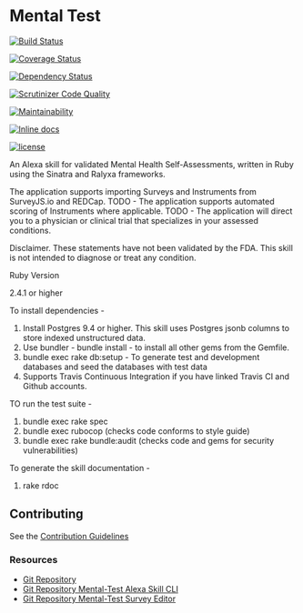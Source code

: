 # Mental Test

[![Build Status](https://travis-ci.org/stevenbeales/mental-test.png)](https://travis-ci.org/stevenbeales/mental-test)

[![Coverage Status](https://coveralls.io/repos/stevenbeales/mental-test/badge.svg?branch=master)](https://coveralls.io/r/stevenbeales/mental-test?branch=master)

[![Dependency Status](https://beta.gemnasium.com/badges/github.com/stevenbeales/mental-test.svg)](https://beta.gemnasium.com/projects/github.com/stevenbeales/mental-test)

[![Scrutinizer Code Quality](https://scrutinizer-ci.com/g/stevenbeales/mental-test/badges/quality-score.png?b=master)](https://scrutinizer-ci.com/g/stevenbeales/mental-test/?branch=master)

[![Maintainability](https://api.codeclimate.com/v1/badges/6574b93819edbc0cff7d/maintainability)](https://codeclimate.com/github/stevenbeales/mental-test/maintainability)

[![Inline docs](http://inch-ci.org/github/stevenbeales/mental-test.svg?branch=master)](http://inch-ci.org/github/stevenbeales/mental-test)

[![license](https://img.shields.io/github/license/mashape/apistatus.svg)](https://opensource.org/licenses/MIT)

An Alexa skill for validated Mental Health Self-Assessments, written in Ruby using the Sinatra and Ralyxa frameworks.

The application supports importing Surveys and Instruments from SurveyJS.io and REDCap.
TODO - The application supports automated scoring of Instruments where applicable.
TODO - The application will direct you to a physician or clinical trial that specializes in your assessed conditions.

Disclaimer. These statements have not been validated by the FDA. This skill is not intended to diagnose or treat any condition.

Ruby Version

2.4.1 or higher

To install dependencies -

1) Install Postgres 9.4 or higher. This skill uses Postgres jsonb columns to store indexed unstructured data.
2) Use bundler - bundle install - to install all other gems from the Gemfile.
3) bundle exec rake db:setup - To generate test and development databases and seed the databases with test data
4) Supports Travis Continuous Integration if you have linked Travis CI and Github accounts.

TO run the test suite -

1) bundle exec rake spec
2) bundle exec rubocop (checks code conforms to style guide)
3) bundle exec rake bundle:audit (checks code and gems for security vulnerabilities)

To generate the skill documentation -

1) rake rdoc

## Contributing

See the [Contribution Guidelines](https://github.com/stevenbeales/mental-test/blob/master/CONTRIBUTING.md)

### Resources

- [Git Repository](https://github.com/stevenbeales/mental-test)
- [Git Repository Mental-Test Alexa Skill CLI](https://github.com/stevenbeales/mental-health)
- [Git Repository Mental-Test Survey Editor](https://github.com/stevenbeales/mental-editor)

